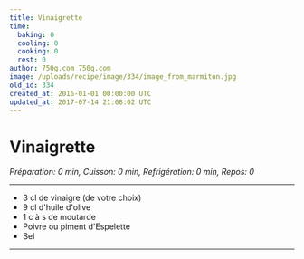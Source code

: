 ```yaml
---
title: Vinaigrette
time:
  baking: 0
  cooling: 0
  cooking: 0
  rest: 0
author: 750g.com 750g.com
image: /uploads/recipe/image/334/image_from_marmiton.jpg
old_id: 334
created_at: 2016-01-01 00:00:00 UTC
updated_at: 2017-07-14 21:08:02 UTC
---
```


# Vinaigrette

*Préparation: 0 min, Cuisson: 0 min, Refrigération: 0 min, Repos: 0*

---

- 3 cl de vinaigre (de votre choix)
- 9 cl d'huile d'olive
- 1 c à s de moutarde
- Poivre ou piment d'Espelette
- Sel

---



